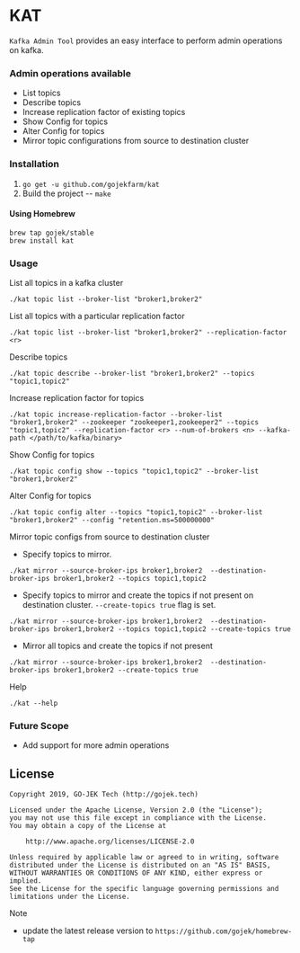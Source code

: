 # KAT

`Kafka Admin Tool` provides an easy interface to perform admin operations on kafka.

### Admin operations available
- List topics
- Describe topics
- Increase replication factor of existing topics
- Show Config for topics
- Alter Config for topics
- Mirror topic configurations from source to destination cluster

### Installation
1. ```go get -u github.com/gojekfarm/kat```
2. Build the project -- 
```make```

#### Using Homebrew

```
brew tap gojek/stable
brew install kat
```

### Usage
List all topics in a kafka cluster

```./kat topic list --broker-list "broker1,broker2"```

List all topics with a particular replication factor

```./kat topic list --broker-list "broker1,broker2" --replication-factor <r>```

Describe topics

```./kat topic describe --broker-list "broker1,broker2" --topics "topic1,topic2"```

Increase replication factor for topics

```./kat topic increase-replication-factor --broker-list "broker1,broker2" --zookeeper "zookeeper1,zookeeper2" --topics "topic1,topic2" --replication-factor <r> --num-of-brokers <n> --kafka-path </path/to/kafka/binary>```

Show Config for topics

```./kat topic config show --topics "topic1,topic2" --broker-list "broker1,broker2"```

Alter Config for topics

```./kat topic config alter --topics "topic1,topic2" --broker-list "broker1,broker2" --config "retention.ms=500000000"```

Mirror topic configs from source to destination cluster

- Specify topics to mirror.

```./kat mirror --source-broker-ips broker1,broker2  --destination-broker-ips broker1,broker2 --topics topic1,topic2```

- Specify topics to mirror and create the topics if not present on destination cluster. ```--create-topics true``` flag is set.

```./kat mirror --source-broker-ips broker1,broker2  --destination-broker-ips broker1,broker2 --topics topic1,topic2 --create-topics true```

- Mirror all topics and create the topics if not present

```./kat mirror --source-broker-ips broker1,broker2  --destination-broker-ips broker1,broker2 --create-topics true```


Help

```./kat --help```

### Future Scope
- Add support for more admin operations


## License

```
Copyright 2019, GO-JEK Tech (http://gojek.tech)

Licensed under the Apache License, Version 2.0 (the "License");
you may not use this file except in compliance with the License.
You may obtain a copy of the License at

    http://www.apache.org/licenses/LICENSE-2.0

Unless required by applicable law or agreed to in writing, software
distributed under the License is distributed on an "AS IS" BASIS,
WITHOUT WARRANTIES OR CONDITIONS OF ANY KIND, either express or implied.
See the License for the specific language governing permissions and
limitations under the License.
```

Note
- update the latest release version to `https://github.com/gojek/homebrew-tap` 
